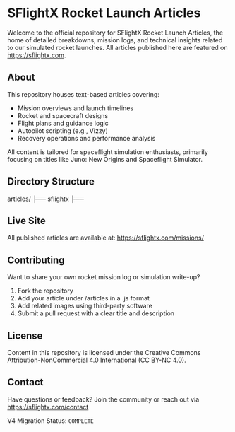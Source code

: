 SFlightX Rocket Launch Articles
===============================

Welcome to the official repository for SFlightX Rocket Launch Articles, the home of detailed breakdowns, mission logs, and technical insights related to our simulated rocket launches. All articles published here are featured on https://sflightx.com.

About
-----

This repository houses text-based articles covering:

- Mission overviews and launch timelines
- Rocket and spacecraft designs
- Flight plans and guidance logic
- Autopilot scripting (e.g., Vizzy)
- Recovery operations and performance analysis

All content is tailored for spaceflight simulation enthusiasts, primarily focusing on titles like Juno: New Origins and Spaceflight Simulator.

Directory Structure
-------------------

articles/
├── sflightx
    ├── <articles>
    


Live Site
---------

All published articles are available at:
https://sflightx.com/missions/<id>

Contributing
------------

Want to share your own rocket mission log or simulation write-up?

1. Fork the repository
2. Add your article under /articles in a .js format
3. Add related images using third-party software
4. Submit a pull request with a clear title and description

License
-------

Content in this repository is licensed under the Creative Commons Attribution-NonCommercial 4.0 International (CC BY-NC 4.0).

Contact
-------

Have questions or feedback?
Join the community or reach out via https://sflightx.com/contact

V4 Migration Status:
```COMPLETE```